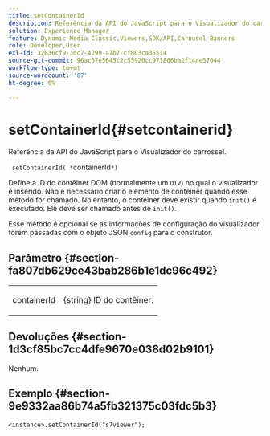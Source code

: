 ```yaml
---
title: setContainerId
description: Referência da API do JavaScript para o Visualizador do carrossel.
solution: Experience Manager
feature: Dynamic Media Classic,Viewers,SDK/API,Carousel Banners
role: Developer,User
exl-id: 32636cf9-3dc7-4299-a7b7-cf803ca36514
source-git-commit: 96ac67e5645c2c55920cc971806ba2f14ae57044
workflow-type: tm+mt
source-wordcount: '87'
ht-degree: 0%

---
```


# setContainerId{#setcontainerid}

Referência da API do JavaScript para o Visualizador do carrossel.

` setContainerId( *`containerId`*)`

Define a ID do contêiner DOM (normalmente um `DIV`) no qual o visualizador é inserido. Não é necessário criar o elemento de contêiner quando esse método for chamado. No entanto, o contêiner deve existir quando `init()` é executado. Ele deve ser chamado antes de `init()`.

Esse método é opcional se as informações de configuração do visualizador forem passadas com o objeto JSON `config` para o construtor.

## Parâmetro {#section-fa807db629ce43bab286b1e1dc96c492}

<table id="table_896DFF34A68A403DB93A6D597461A573"> 
 <tbody> 
  <tr> 
   <td colname="col1"> <p> <span class="codeph"> <span class="varname"> containerId </span> </span> </p> </td> 
   <td colname="col2"> <p> <span class="codeph"> {string} </span> ID do contêiner. </p> </td> 
  </tr> 
 </tbody> 
</table>

## Devoluções {#section-1d3cf85bc7cc4dfe9670e038d02b9101}

Nenhum.

## Exemplo {#section-9e9332aa86b74a5fb321375c03fdc5b3}

```
<instance>.setContainerId("s7viewer");
```
